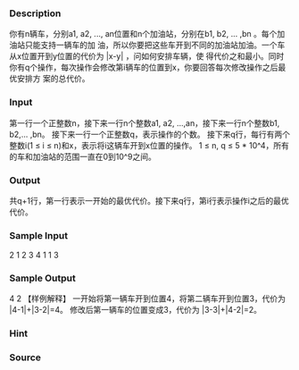 
### Description
你有n辆车，分别a1, a2, ..., an位置和n个加油站，分别在b1, b2, ... ,bn 。每个加油站只能支持一辆车的加
油，所以你要把这些车开到不同的加油站加油。一个车从x位置开到y位置的代价为 |x-y| ，问如何安排车辆，使
得代价之和最小。同时你有q个操作，每次操作会修改第i辆车的位置到x，你要回答每次修改操作之后最优安排方
案的总代价。

### Input
第一行一个正整数n，接下来一行n个整数a1, a2, ...,an，接下来一行n个整数b1, b2,... ,bn。
接下来一行一个正整数q，表示操作的个数。
接下来q行，每行有两个整数i(1 ≤ i ≤ n)和x，表示将i这辆车开到x位置的操作。
1 ≤ n, q ≤ 5 * 10^4，所有的车和加油站的范围一直在0到10^9之间。
### Output
共q+1行，第一行表示一开始的最优代价。接下来q行，第i行表示操作i之后的最优代价。

### Sample Input
2
1 2
3 4
1
1 3
### Sample Output
4
2
【样例解释】
一开始将第一辆车开到位置4，将第二辆车开到位置3，代价为 |4-1|+|3-2|=4。
修改后第一辆车的位置变成3，代价为 |3-3|+|4-2|=2。

### Hint

### Source
